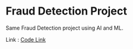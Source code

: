 

# Fraud Detection Project 

Same Fraud Detection project using AI and ML.

Link : <a href = "https://github.com/Vijaysylves/FraudDetection">Code Link</a>
